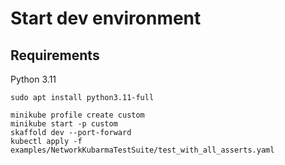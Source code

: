# Start dev environment

## Requirements
Python 3.11


```shell
sudo apt install python3.11-full
```

```shell
minikube profile create custom
minikube start -p custom
skaffold dev --port-forward
kubectl apply -f examples/NetworkKubarmaTestSuite/test_with_all_asserts.yaml
```
